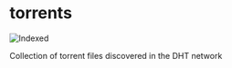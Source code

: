torrents 
========
![Indexed](https://img.shields.io/badge/indexed-98413-blue)

Collection of torrent files discovered in the DHT network
